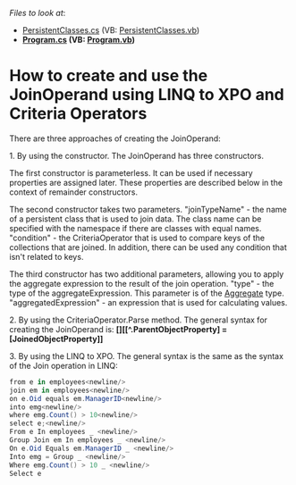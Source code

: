 <!-- default file list -->
*Files to look at*:

* [PersistentClasses.cs](./CS/E1883/PersistentClasses.cs) (VB: [PersistentClasses.vb](./VB/E1883/PersistentClasses.vb))
* **[Program.cs](./CS/E1883/Program.cs) (VB: [Program.vb](./VB/E1883/Program.vb))**
<!-- default file list end -->
# How to create and use the JoinOperand using LINQ to XPO and Criteria Operators


<p>There are three approaches of creating the JoinOperand:</p><p>1. By using the constructor. The JoinOperand has three constructors. </p><p>The first constructor is parameterless. It can be used if necessary properties are assigned later. These properties are described below in the context of remainder constructors. </p><p>The second constructor takes two parameters. "joinTypeName" - the name of a persistent class that is used to join data. The class name can be specified with the namespace if there are classes with equal names. "condition" - the CriteriaOperator that is used to compare keys of the collections that are joined. In addition, there can be used any condition that isn't related to keys.</p><p>The third constructor has two additional parameters, allowing you to apply the aggregate expression to the result of the join operation. "type" - the type of the aggregateExpression. This parameter is of the <a href="http://documentation.devexpress.com/#CoreLibraries/DevExpressDataFilteringAggregateEnumtopic"><u>Aggregate</u></a> type. "aggregatedExpression" - an expression that is used for calculating values.</p><p>2. By using the CriteriaOperator.Parse method. The general syntax for creating the JoinOperand is: <strong>[<JoinTypeName>][[^.ParentObjectProperty] = [JoinedObjectProperty]]</strong></p><p>3. By using the LINQ to XPO. The general syntax is the same as the syntax of the Join operation in LINQ:</p>

```cs
from e in employees<newline/>
join em in employees<newline/>
on e.Oid equals em.ManagerID<newline/>
into emg<newline/>
where emg.Count() > 10<newline/>
select e;<newline/>
From e In employees _ <newline/>
Group Join em In employees _ <newline/>
On e.Oid Equals em.ManagerID _ <newline/>
Into emg = Group _ <newline/>
Where emg.Count() > 10 _ <newline/>
Select e
```

<p> </p>

<br/>


